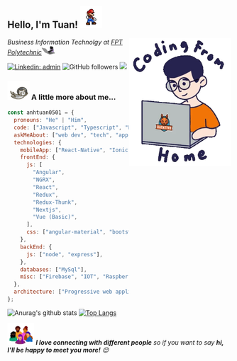 <h2>Hello, I'm Tuan! <img src="https://raw.githubusercontent.com/ikismail/ikismail/master/smario.gif" width="50"></h2>
<img align='right' src="https://raw.githubusercontent.com/ikismail/ikismail/master/user.gif" width="230">
<p><em>Business Information Technolgy at <a href="https://caodang.fpt.edu.vn/">FPT Polytechnic</a><img src="https://raw.githubusercontent.com/ikismail/ikismail/master/working_cat.gif" width="30"> 
</em></p>

[![Linkedin: admin](https://img.shields.io/badge/-Anh%20Tuan-blue?style=flat-square&logo=Linkedin&logoColor=white&link=https://www.linkedin.com/in/nguyen-ngo-anh-tuan-3a456a160/)](https://www.linkedin.com/in/nguyen-ngo-anh-tuan-3a456a160/)
![GitHub followers](https://img.shields.io/github/followers/anhtuan0501?label=Follow&style=social)
![](https://visitor-badge.laobi.icu/badge?page_id=ikismail)

### <img src="https://raw.githubusercontent.com/ikismail/ikismail/master/catty.gif" width="50"> A little more about me...

```javascript
const anhtuan0501 = {
  pronouns: "He" | "Him",
  code: ["Javascript", "Typescript", "Python (Basic)"],
  askMeAbout: ["web dev", "tech", "app dev"],
  technologies: {
    mobileApp: ["React-Native", "Ionic"],
    frontEnd: {
      js: [
        "Angular",
        "NGRX",
        "React",
        "Redux",
        "Redux-Thunk",
        "Nextjs",
        "Vue (Basic)",
      ],
      css: ["angular-material", "bootstrap"],
    },
    backEnd: {
      js: ["node", "express"],
    },
    databases: ["MySql"],
    misc: ["Firebase", "IOT", "RaspberryPi"],
  },
  architecture: ["Progressive web applications", "Single page applications"],
};
```

<!-- GitHub Readme Stats -->

![Anurag's github stats](https://github-readme-stats.vercel.app/api?username=ikismail&count_private=true&show_icons=true&hide=contribs)
[![Top Langs](https://github-readme-stats.vercel.app/api/top-langs/?username=ikismail&layout=compact&hide=c%2B%2B)](https://github.com/ikismail/github-readme-stats)

<img src="https://raw.githubusercontent.com/ikismail/ikismail/master/connections.gif" width="60"> <em><b>I love connecting with different people</b> so if you want to say <b>hi, I'll be happy to meet you more!</b> 😊</em>

## <!-- // GitHub Readme Stats -->

<!-- Code Time

### 🐲 Your weekly language rankings

               javascript : ▮▮▮▮▮▮ 26.7%
                     html : ▮▮▮▮▮ 20.0%
                plaintext : ▮▮▮▮▮ 20.0%
               typescript : ▮▮▮▮▮ 20.0%
                      css : ▮▮ 6.7%
                     json : ▮▮ 6.7%

End Code Time -->
